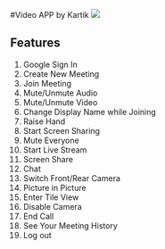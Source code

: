#Video APP by Kartik
<img src="https://github.com/kartiksaxena532/VideoApp/assets/92146206/1aad0306-954b-4645-93b3-f5d86069060d" style=" width:108 px;height:190 px ; justify-content:center;"/>

## Features
1. Google Sign In
2. Create New Meeting
3. Join Meeting
4. Mute/Unmute Audio
5. Mute/Unmute Video
6. Change Display Name while Joining
7. Raise Hand
8. Start Screen Sharing
9. Mute Everyone
10. Start Live Stream
11. Screen Share
12. Chat
13. Switch Front/Rear Camera
14. Picture in Picture
15. Enter Tile View
16. Disable Camera
17. End Call
18. See Your Meeting History
19. Log out



